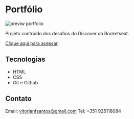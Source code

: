 # Portfólio

![previw portfolio](https://user-images.githubusercontent.com/113269524/211428599-f21ebd22-b0e1-4d0f-bf5c-dfedd8cf7a0f.png)

Projeto contruído dos desafios do Discover da Rocketseat. 

[Clique aqui para acessar](https://v1fonseca911.github.io/portfolio/)


## Tecnologias

- HTML
- CSS
- Git e Github

## Contato

Email: vitorianfsantos@gmail.com
Tel: +351 925118084
